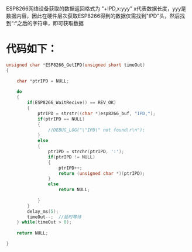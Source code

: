 ESP8266网络设备获取的数据返回格式为  "+IPD,x:yyy"	x代表数据长度，yyy是数据内容，因此在硬件层次获取ESP8266得到的数据仅需找到"IPD"头，然后找到“:“之后的字符串，即可获取数据

# 代码如下：

```C
unsigned char *ESP8266_GetIPD(unsigned short timeOut)
{

	char *ptrIPD = NULL;
	
	do
	{
		if(ESP8266_WaitRecive() == REV_OK)								//如果接收完成
		{
			ptrIPD = strstr((char *)esp8266_buf, "IPD,");				//搜索“IPD”头
			if(ptrIPD == NULL)											//如果没找到，可能是IPD头的延迟，还是需要等待一会，但不会超过设定的时间
			{
				//DEBUG_LOG("\"IPD\" not found\r\n");
			}
			else
			{
				ptrIPD = strchr(ptrIPD, ':');							//找到':'
				if(ptrIPD != NULL)
				{
					ptrIPD++;
					return (unsigned char *)(ptrIPD);
				}
				else
					return NULL;
				
			}
		}
		delay_ms(5);
		timeOut--;	//延时等待
	} while(timeOut > 0);
	
	return NULL;														//超时还未找到，返回空指针

}
```